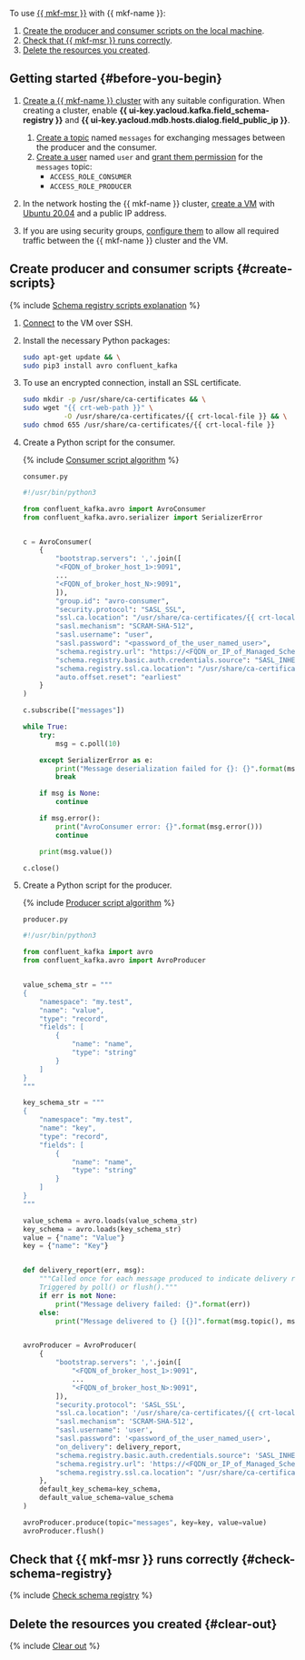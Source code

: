 To use [{{ mkf-msr }}](../../../managed-kafka/concepts/managed-schema-registry.md#msr) with {{ mkf-name }}:

1. [Create the producer and consumer scripts on the local machine](#create-scripts).
1. [Check that {{ mkf-msr }} runs correctly](#check-schema-registry).
1. [Delete the resources you created](#clear-out).

## Getting started {#before-you-begin}

1. [Create a {{ mkf-name }} cluster](../../../managed-kafka/operations/cluster-create.md) with any suitable configuration. When creating a cluster, enable **{{ ui-key.yacloud.kafka.field_schema-registry }}** and **{{ ui-key.yacloud.mdb.hosts.dialog.field_public_ip }}**.

   1. [Create a topic](../../../managed-kafka/operations/cluster-topics.md#create-topic) named `messages` for exchanging messages between the producer and the consumer.
   1. [Create a user](../../../managed-kafka/operations/cluster-accounts.md#create-account) named `user` and [grant them permission](../../../managed-kafka/operations/cluster-accounts.md#grant-permission) for the `messages` topic:
      * `ACCESS_ROLE_CONSUMER`
      * `ACCESS_ROLE_PRODUCER`

1. In the network hosting the {{ mkf-name }} cluster, [create a VM](../../../compute/operations/vm-create/create-linux-vm.md) with [Ubuntu 20.04](/marketplace/products/yc/ubuntu-20-04-lts) and a public IP address.


1. If you are using security groups, [configure them](../../../managed-kafka/operations/connect.md#configuring-security-groups) to allow all required traffic between the {{ mkf-name }} cluster and the VM.


## Create producer and consumer scripts {#create-scripts}

{% include [Schema registry scripts explanation](./schema-registry-scripts-explanation.md) %}

1. [Connect](../../../compute/operations/vm-connect/ssh.md) to the VM over SSH.

1. Install the necessary Python packages:

   ```bash
   sudo apt-get update && \
   sudo pip3 install avro confluent_kafka
   ```

1. To use an encrypted connection, install an SSL certificate.

   ```bash
   sudo mkdir -p /usr/share/ca-certificates && \
   sudo wget "{{ crt-web-path }}" \
             -O /usr/share/ca-certificates/{{ crt-local-file }} && \
   sudo chmod 655 /usr/share/ca-certificates/{{ crt-local-file }}
   ```

1. Create a Python script for the consumer.

   {% include [Consumer script algorithm](./consumer-script-algorithm.md) %}

   `consumer.py`

   ```python
   #!/usr/bin/python3

   from confluent_kafka.avro import AvroConsumer
   from confluent_kafka.avro.serializer import SerializerError


   c = AvroConsumer(
       {
           "bootstrap.servers": ','.join([
           "<FQDN_of_broker_host_1>:9091",
           ...
           "<FQDN_of_broker_host_N>:9091",
           ]),
           "group.id": "avro-consumer",
           "security.protocol": "SASL_SSL",
           "ssl.ca.location": "/usr/share/ca-certificates/{{ crt-local-file }}",
           "sasl.mechanism": "SCRAM-SHA-512",
           "sasl.username": "user",
           "sasl.password": "<password_of_the_user_named_user>",
           "schema.registry.url": "https://<FQDN_or_IP_of_Managed_Schema_Registry_server>:443",
           "schema.registry.basic.auth.credentials.source": "SASL_INHERIT",
           "schema.registry.ssl.ca.location": "/usr/share/ca-certificates/{{ crt-local-file }}",
           "auto.offset.reset": "earliest"
       }
   )

   c.subscribe(["messages"])

   while True:
       try:
           msg = c.poll(10)

       except SerializerError as e:
           print("Message deserialization failed for {}: {}".format(msg, e))
           break

       if msg is None:
           continue

       if msg.error():
           print("AvroConsumer error: {}".format(msg.error()))
           continue

       print(msg.value())

   c.close()
   ```

1. Create a Python script for the producer.

   {% include [Producer script algorithm](./producer-script-algorithm.md) %}

   `producer.py`

   ```python
   #!/usr/bin/python3

   from confluent_kafka import avro
   from confluent_kafka.avro import AvroProducer


   value_schema_str = """
   {
       "namespace": "my.test",
       "name": "value",
       "type": "record",
       "fields": [
           {
               "name": "name",
               "type": "string"
           }
       ]
   }
   """

   key_schema_str = """
   {
       "namespace": "my.test",
       "name": "key",
       "type": "record",
       "fields": [
           {
               "name": "name",
               "type": "string"
           }
       ]
   }
   """

   value_schema = avro.loads(value_schema_str)
   key_schema = avro.loads(key_schema_str)
   value = {"name": "Value"}
   key = {"name": "Key"}


   def delivery_report(err, msg):
       """Called once for each message produced to indicate delivery result.
       Triggered by poll() or flush()."""
       if err is not None:
           print("Message delivery failed: {}".format(err))
       else:
           print("Message delivered to {} [{}]".format(msg.topic(), msg.partition()))


   avroProducer = AvroProducer(
       {
           "bootstrap.servers": ','.join([
               "<FQDN_of_broker_host_1>:9091",
               ...
               "<FQDN_of_broker_host_N>:9091",
           ]),
           "security.protocol": 'SASL_SSL',
           "ssl.ca.location": '/usr/share/ca-certificates/{{ crt-local-file }}',
           "sasl.mechanism": 'SCRAM-SHA-512',
           "sasl.username": 'user',
           "sasl.password": '<password_of_the_user_named_user>',
           "on_delivery": delivery_report,
           "schema.registry.basic.auth.credentials.source": 'SASL_INHERIT',
           "schema.registry.url": 'https://<FQDN_or_IP_of_Managed_Schema_Registry_server>:443',
           "schema.registry.ssl.ca.location": "/usr/share/ca-certificates/{{ crt-local-file }}"
       },
       default_key_schema=key_schema,
       default_value_schema=value_schema
   )

   avroProducer.produce(topic="messages", key=key, value=value)
   avroProducer.flush()
   ```

## Check that {{ mkf-msr }} runs correctly {#check-schema-registry}

{% include [Check schema registry](./check-schema-registry.md) %}

## Delete the resources you created {#clear-out}

{% include [Clear out](./clear-out.md) %}
